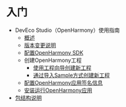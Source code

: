 # 入门

- DevEco Studio（OpenHarmony）使用指南
    - [概述](deveco-studio-overview.md)
    - [版本变更说明](deveco-studio-release-notes.md)
    - [配置OpenHarmony SDK](configuring-openharmony-sdk.md)
    - 创建OpenHarmony工程
        - [使用工程向导创建新工程](use-wizard-to-create-project.md)
        - [通过导入Sample方式创建新工程](import-sample-to-create-project.md)
    - [配置OpenHarmony应用签名信息](configuring-openharmony-app-signature.md)
    - [安装运行OpenHarmony应用](installing-openharmony-app.md)
- [包结构说明](package-structure.md)
